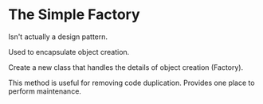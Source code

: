 # The Simple Factory

Isn't actually a design pattern. 

Used to encapsulate object creation.

Create a new class that handles the details of object creation (Factory). 

This method is useful for removing code duplication. 
Provides one place to perform maintenance.


